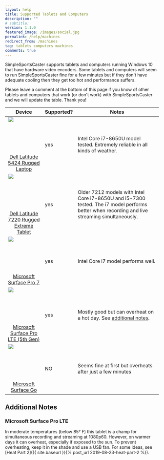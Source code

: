 ```yaml
---
layout: help
title: Supported Tablets and Computers
description: ""
# subtitle: 
version: 1.1.0
featured_image: /images/social.jpg
permalink: /help/machines
redirect_from: /machines
tag: tablets computers machines
comments: true
---
```


<style>
.center {
  display: block;
  margin-left: auto;
  margin-right: auto;
  max-height: 100px;
  max-width: 100px;
  height: auto;
  width: auto;
}
</style>

SimpleSportsCaster supports tablets and computers running Windows 10 that have hardware video encoders. Some tablets and computers will seem to run SimpleSportsCaster fine for a few minutes but if they don't have adequate cooling then they get too hot and performance suffers.

Please leave a comment at the bottom of this page if you know of other tablets and computers that work (or don't work) with SimpleSportsCaster and we will update the table. Thank you! 

| Device | Supported? | Notes |
|:------:|------------|-------|
| [<img border="0" height="128" width="128" class="center" src="https://i.dell.com/is/image/DellContent//content/dam/global-site-design/product_images/dell_client_products/notebooks/latitude_notebooks/14_5424/global_spi/ng/notebook-latitude-14-5424-campaign-hero-504x350-ng.psd?fmt=jpg&wid=570&hei=400" /><br/>Dell Latitude 5424 Rugged Laptop](https://www.dell.com/en-us/work/shop/cty/pdp/spd/latitude-14-5424-laptop/xctol542414us) | yes | Intel Core i7-8650U model tested. Extremely reliable in all kinds of weather. |
| [<img border="0" height="128" width="128" class="center" src="https://i.dell.com/is/image/DellContent//content/dam/global-site-design/product_images/dell_client_products/notebooks/latitude_notebooks/12_7220/global_spi/ng/tablet-latitude-12-7220-black-falcon-campaign-hero-504x350-ng.psd?fmt=jpg&wid=570&hei=400"/><br/>Dell Latitude 7220 Rugged Extreme Tablet](https://www.dell.com/en-us/work/shop/cty/pdp/spd/latitude-12-7220-tablet/xctol722012us) | yes | Older 7212 models with Intel Core i7-8650U and i5-7300 tested. The i7 model performs better when recording and live streaming simultaneously. |
| [<img border="0" height="128" width="128" class="center" src="https://img-prod-cms-rt-microsoft-com.akamaized.net/cms/api/am/imageFileData/RE4tjV5?ver=eab4&q=90&m=6&h=270&w=270&b=%23FFFFFFFF&f=jpg&o=f&aim=true"/><br/>Microsoft Surface Pro 7](https://www.microsoft.com/en-us/p/surface-pro-7/8n17j0m5zzqs) | yes | Intel Core i7 model performs well. |
| [<img border="0" height="128" width="128" class="center" src="https://img-prod-cms-rt-microsoft-com.akamaized.net/cms/api/am/imageFileData/RW7Li9?ver=fa95&q=90&m=6&h=270&w=270&b=%23FFFFFFFF&f=jpg&o=f&aim=true"/><br/>Microsoft Surface Pro LTE (5th Gen)](https://www.microsoft.com/en-us/p/surface-pro-5th-gen-for-business/907TDS4DGWWV) | yes | Mostly good but can overheat on a hot day. See [additional notes](#microsoft-surface-pro-lte). |
| [<img border="0" height="128" width="128" class="center" src="https://img-prod-cms-rt-microsoft-com.akamaized.net/cms/api/am/imageFileData/RE2i7oG?ver=1db1&q=90&m=6&h=270&w=270&b=%23FFFFFFFF&o=f&aim=true"/><br/>Microsoft Surface Go](https://www.microsoft.com/en-us/p/surface-go/8V9DP4LNKNSZ) | NO | Seems fine at first but overheats after just a few minutes |

## Additional Notes

### Microsoft Surface Pro LTE
In moderate temperatures (below 85&deg; F) this tablet is a champ for simultaneous recording and streaming at 1080p60. However, on warmer days it can overheat, especially if exposed to the sun. To prevent overheating, keep it in the shade and use a USB fan. For some ideas, see [Heat Part 2]({{ site.baseurl }}{% post_url 2019-08-23-heat-part-2 %}).

<br/>
